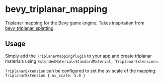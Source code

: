 # bevy_triplanar_mapping
Triplanar mapping for the Bevy game engine. Takes inspiration from [bevy_triplanar_splatting](https://github.com/bonsairobo/bevy_triplanar_splatting).

## Usage 
Simply add the `TriplanarMappingPlugin` to your app and create triplanar materials using `ExtendedMaterial<StandardMaterial, TriplanarExtension>`.

`TriplanarExtension` can be configured to set the uv scale of the mapping: `TriplanarExtension { uv_scale: 5.0 }`
